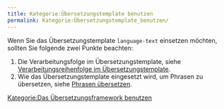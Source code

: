 ```yaml
---
title: Kategorie:Übersetzungstemplate benutzen
permalink: Kategorie:Übersetzungstemplate_benutzen/
---
```


Wenn Sie das Übersetzungstemplate `language-text` einsetzen möchten, sollten Sie folgende zwei Punkte beachten:

1.  Die Verarbeitungsfolge im Übersetzungstemplate, siehe [Verarbeitungsreihenfolge im Übersetzungstemplate](/Verarbeitungsreihenfolge_im_Übersetzungstemplate ).
2.  Wie das Übersetzungstemplate eingesetzt wird, um Phrasen zu übersetzen, siehe [Phrasen übersetzen](/Phrasen_übersetzen ).

[Kategorie:Das Übersetzungsframework benutzen](Kategorie:Das_Übersetzungsframework_benutzen )
